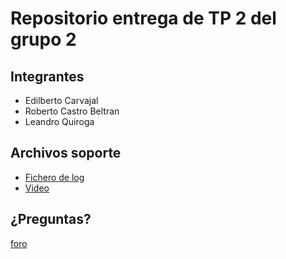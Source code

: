 # Repositorio entrega de TP 2 del grupo 2

## Integrantes

- Edilberto Carvajal
- Roberto Castro Beltran
- Leandro Quiroga

## Archivos soporte

- [Fichero de log](https://drive.google.com/file/d/1H6cSXuyC3S6NRpn--xxvZvvvVAUyd_8T/view?usp=sharing)
- [Video](https://drive.google.com/file/d/1BWsnAlAhxMKt-Rw1Xq7OKxUJpDrD3MyD/view?usp=sharing)


## ¿Preguntas?

[foro](https://campusposgrado.fi.uba.ar/mod/forum/view.php?id=10780)



